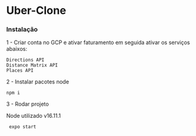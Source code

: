 # Uber-Clone

### Instalação 

1 - Criar conta no GCP e ativar faturamento em seguida ativar os serviços abaixos:

```
Directions API
Distance Matrix API
Places API
```

2 - Instalar pacotes
node 
```
npm i
```

3 - Rodar projeto

Node utilizado v16.11.1

```
 expo start
```
